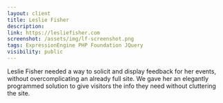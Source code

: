 ```yaml
---
layout: client
title: Leslie Fisher
description: 
link: https://lesliefisher.com
screenshot: /assets/img/lf-screenshot.png
tags: ExpressionEngine PHP Foundation JQuery
visibility: public
---
```


Leslie Fisher needed a way to solicit and display feedback for her events, without overcomplicating an already full site. We gave her an elegantly programmed solution to give visitors the info they need without cluttering the site.